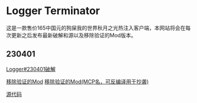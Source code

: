 # Logger Terminator
这是一款售价165中国元的狗屎我的世界秋月之光热注入客户端，本网站将会在每次更新之后发布最新破解和源以及移除验证的Mod版本。

## 230401
[Logger#230401破解](Logger%23230401%20Cracked%20By%20%E7%B4%AB%E5%9C%A3%E7%9C%9F%E5%B0%8A.dll)

[移除验证的Mod](Logger%23230401%20AuthRemoved%20(SRG%20Name).jar)
[移除验证的Mod(MCP名，可反编译用于抄袭)](Logger%23230401%20AuthRemoved.jar)

[源代码](Logger%23230401%20src.zip)
